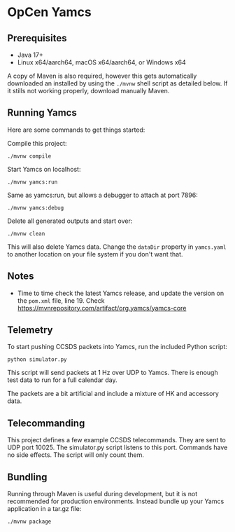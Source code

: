 # OpCen Yamcs

## Prerequisites

* Java 17+
* Linux x64/aarch64, macOS x64/aarch64, or Windows x64

A copy of Maven is also required, however this gets automatically downloaded an installed by using the `./mvnw` shell script as detailed below. If it stills not working properly, download manually Maven.


## Running Yamcs

Here are some commands to get things started:

Compile this project:

    ./mvnw compile

Start Yamcs on localhost:

    ./mvnw yamcs:run

Same as yamcs:run, but allows a debugger to attach at port 7896:

    ./mvnw yamcs:debug

Delete all generated outputs and start over:

    ./mvnw clean

This will also delete Yamcs data. Change the `dataDir` property in `yamcs.yaml` to another location on your file system if you don't want that.

## Notes
- Time to time check the latest Yamcs release, and update the version on the `pom.xml` file, line 19. Check https://mvnrepository.com/artifact/org.yamcs/yamcs-core

## Telemetry

To start pushing CCSDS packets into Yamcs, run the included Python script:

    python simulator.py

This script will send packets at 1 Hz over UDP to Yamcs. There is enough test data to run for a full calendar day.

The packets are a bit artificial and include a mixture of HK and accessory data.


## Telecommanding

This project defines a few example CCSDS telecommands. They are sent to UDP port 10025. The simulator.py script listens to this port. Commands  have no side effects. The script will only count them.


## Bundling

Running through Maven is useful during development, but it is not recommended for production environments. Instead bundle up your Yamcs application in a tar.gz file:

    ./mvnw package
